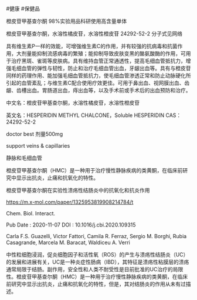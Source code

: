 #健康 #保健品

橙皮苷甲基查尔酮 98%实验用品科研使用高含量单体

橙皮苷甲基查尔酮，水溶性橘皮苷，水溶性橙皮苷 24292-52-2
分子式见网络

具有维生素P一样的效能，可增强维生素C的作用，并有较强的抗病毒和抗菌作用，大剂量能抑制流感病毒的繁殖；能抑制导致皮肤变黑的酪氨酸酶的作用，可用于治疗黑斑、雀斑等皮肤病。具有维持血管正常通透性，提高毛细血管抵抗力，增强毛细血管的弹性与韧性，防止和治疗毛细血管出血，牙龈出血等。具有与橙皮苷同样的药理作用、能加强毛细血管抵抗力，使毛细血管渗透正常和防止动脉硬化所引起的血管紊乱；与维生素C配合使用疗效更佳。可用于鼻出血、视网膜出血、齿龈、齿槽出血。胃肠道出血，痔出血等，以及手术前或手术后的出血预防和治疗。

中文名：橙皮苷甲基查尔酮，水溶性橘皮苷，水溶性橙皮苷

英文名：HESPERIDIN METHYL CHALCONE，Soluble HESPERIDIN
CAS：24292-52-2

doctor best 剂量500mg

support veins & capillaries

静脉和毛细血管

橙皮苷甲基查尔酮（HMC）是一种用于治疗慢性静脉疾病的类黄酮，在临床前研究中显示出抗炎，止痛和抗氧化的特性。

橙皮苷甲基查尔酮在实验性溃疡性结肠炎中的抗氧化和抗炎作用

https://m.x-mol.com/paper/1325953819908214784/t

Chem. Biol. Interact.

Pub Date : 2020-11-07
DOI : 10.1016/j.cbi.2020.109315

Carla F.S. Guazelli, Victor Fattori, Camila R. Ferraz, Sergio M. Borghi, Rubia Casagrande, Marcela M. Baracat, Waldiceu A. Verri

中性粒细胞浸润，促炎细胞因子和活性氧（ROS）的产生与溃疡性结肠炎（UC）的发展和进展有关，UC是一种炎症性肠病（IBD），其特征是溃疡性粘膜层的溃疡通常局限于结肠。副作用，安全性和人类不耐受性是目前批准的UC治疗的局限性。橙皮苷甲基查尔酮（HMC）是一种用于治疗慢性静脉疾病的类黄酮，在临床前研究中显示出抗炎，止痛和抗氧化的特性，但是，其对结肠炎的作用从未有过描述。

